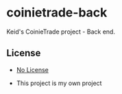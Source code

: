 # coinietrade-back

Keid's CoinieTrade project - Back end.

## License

* [No License](https://choosealicense.com/no-permission/)

* This project is my own project
